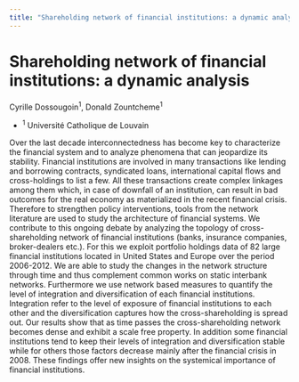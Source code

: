 ```yaml
---
title: "Shareholding network of financial institutions: a dynamic analysis"
---
```


# Shareholding network of financial institutions: a dynamic analysis

Cyrille Dossougoin<sup>1</sup>, Donald Zountcheme<sup>1</sup>

- <sup>1</sup> Université Catholique de Louvain

Over the last decade interconnectedness has become key to characterize the
financial system and to analyze phenomena that can jeopardize its stability.
Financial institutions are involved in many transactions like lending and
borrowing contracts, syndicated loans, international capital flows and
cross-holdings to list a few. All these transactions create complex linkages
among them
which, in case of downfall of an institution, can result in bad
outcomes for the real economy as materialized in the recent financial crisis.
Therefore to strengthen policy interventions, tools from the network
literature are used to study the architecture of financial systems. We
contribute to this ongoing debate by analyzing the topology of
cross-shareholding network of financial institutions (banks, insurance
companies, broker-dealers etc.). For this we exploit portfolio holdings data
of 82 large financial institutions located in United States and Europe over
the period 2006-2012. We are able to study the changes in the network
structure through time and thus complement common works on static interbank
networks. Furthermore we use network based measures to quantify the level of
integration and diversification of each financial institutions. Integration
refer to the level of exposure of financial institutions to each other and the
diversification captures how the cross-shareholding is spread out. Our results
show that as time passes the cross-shareholding network becomes dense and
exhibit a scale free property. In addition some financial institutions tend to
keep their levels of integration and diversification stable while for others
those factors decrease mainly after the financial crisis in 2008. These
findings offer new insights on the systemical importance of financial
institutions.

